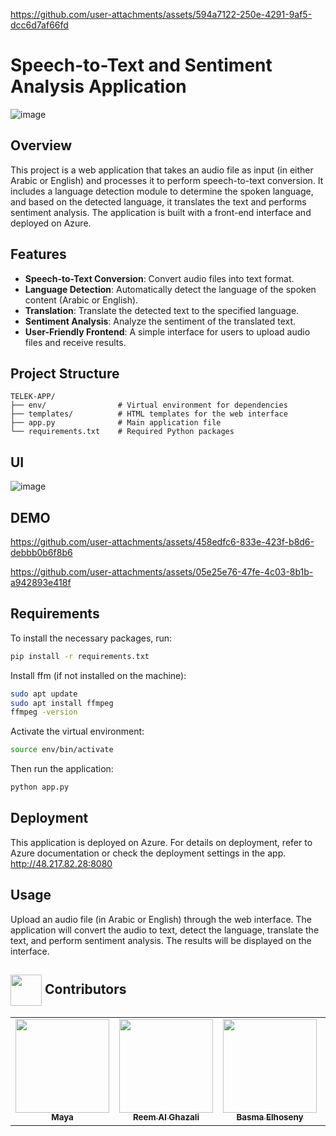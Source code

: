 
https://github.com/user-attachments/assets/594a7122-250e-4291-9af5-dcc6d7af66fd
 # Speech-to-Text and Sentiment Analysis Application

![image](https://github.com/user-attachments/assets/f8fa4ac8-c18c-4900-8ca9-603e6aeffe92)



## Overview

This project is a web application that takes an audio file as input (in either Arabic or English) and processes it to perform speech-to-text conversion. It includes a language detection module to determine the spoken language, and based on the detected language, it translates the text and performs sentiment analysis. The application is built with a front-end interface and deployed on Azure.

## Features

- **Speech-to-Text Conversion**: Convert audio files into text format.
- **Language Detection**: Automatically detect the language of the spoken content (Arabic or English).
- **Translation**: Translate the detected text to the specified language.
- **Sentiment Analysis**: Analyze the sentiment of the translated text.
- **User-Friendly Frontend**: A simple interface for users to upload audio files and receive results.


## Project Structure
```
TELEK-APP/
├── env/                # Virtual environment for dependencies
├── templates/          # HTML templates for the web interface
├── app.py              # Main application file
└── requirements.txt    # Required Python packages
```

## UI
![image](https://github.com/user-attachments/assets/64c2d670-e490-4ed9-bd2e-3c765568ae99)



## DEMO

https://github.com/user-attachments/assets/458edfc6-833e-423f-b8d6-debbb0b6f8b6



https://github.com/user-attachments/assets/05e25e76-47fe-4c03-8b1b-a942893e418f





## Requirements

To install the necessary packages, run:

```bash
pip install -r requirements.txt
```

Install ffm (if not installed on the machine):

```bash
sudo apt update
sudo apt install ffmpeg
ffmpeg -version
```

Activate the virtual environment:

```bash
source env/bin/activate
```



Then run the application:

```bash
python app.py
```

## Deployment
This application is deployed on Azure. For details on deployment, refer to Azure documentation or check the deployment settings in the app. http://48.217.82.28:8080


## Usage
Upload an audio file (in Arabic or English) through the web interface.
The application will convert the audio to text, detect the language, translate the text, and perform sentiment analysis.
The results will be displayed on the interface.



<!-- Contributors -->
## <img  align= center width=50px height=50px src="https://media1.giphy.com/media/WFZvB7VIXBgiz3oDXE/giphy.gif?cid=6c09b952tmewuarqtlyfot8t8i0kh6ov6vrypnwdrihlsshb&rid=giphy.gif&ct=s"> Contributors <a id = "contributors"></a>

<!-- Contributors list -->
<table align="center" >
  <tr>
        <td align="center"><a href="https://github.com/MightyMaya"><img src="https://avatars.githubusercontent.com/u/130902434?v=4" width="150px;" alt=""/><br /><sub><b>Maya</b></sub></a><br /></td>
        <td align="center"><a href="https://github.com/Reem463"><img src="https://avatars.githubusercontent.com/u/181993417?v=4" width="150px;" alt=""/><br /><sub><b>Reem Al Ghazali </b></sub></a><br /></td>
        <td align="center"><a href="https://github.com/BasmaElhoseny01"><img src="https://avatars.githubusercontent.com/u/72309546?v=4" width="150px;" alt=""/><br /><sub><b>Basma Elhoseny</b></sub></a><br /></td>
        <td align="center"><a href="https://github.com/MrJouH4"><img src="https://avatars.githubusercontent.com/u/75612905?v=4" width="150px;" alt=""/><br /><sub><b>Youssef Hisham</b></sub></a><br /></td>
        <td align="center"><a href="https://github.com/ZahyElgendy"><img src="https://avatars.githubusercontent.com/u/145224435?v=4" width="150px;" alt=""/><br /><sub><b>Zahy Elgendy</b></sub></a><br /></td>
        <td align="center"><a href="https://github.com/Usama-Mohammed"><img src="https://avatars.githubusercontent.com/u/181756088?v=4" width="150px;" alt=""/><br /><sub><b>Usama Mohammed</b></sub></a><br /></td>
  </tr>
</table>
